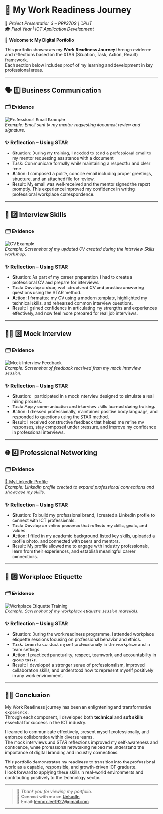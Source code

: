 # 💼 **My Work Readiness Journey** 
 
📘 *Project Presentation 3 – PRP370S | CPUT*  
🎓 *Final Year | ICT Application Development*  

🌟 **Welcome to My Digital Portfolio**

This portfolio showcases my **Work Readiness Journey** through evidence and reflections based on the STAR (Situation, Task, Action, Result) framework.  
Each section below includes proof of my learning and development in key professional areas.

---

## 🗣️ 1️⃣ Business Communication

### 🗂️ Evidence  
![Professional Email Example](images/business-email.png)  
*Example: Email sent to my mentor requesting document review and signature.*

### ✨ Reflection – Using STAR  

- **S**ituation: During my training, I needed to send a professional email to my mentor requesting assistance with a document.  
- **T**ask: Communicate formally while maintaining a respectful and clear tone.  
- **A**ction: I composed a polite, concise email including proper greetings, structure, and an attached file for review.  
- **R**esult: My email was well-received and the mentor signed the report promptly. This experience improved my confidence in writing professional workplace correspondence.

---

## 🤝 2️⃣ Interview Skills

### 🗂️ Evidence  
![CV Example](images/cv-screenshot.png)  
*Example: Screenshot of my updated CV created during the Interview Skills workshop.*

### ✨ Reflection – Using STAR  

- **S**ituation: As part of my career preparation, I had to create a professional CV and prepare for interviews.  
- **T**ask: Develop a clear, well-structured CV and practice answering questions using the STAR method.  
- **A**ction: I formatted my CV using a modern template, highlighted my technical skills, and rehearsed common interview questions.  
- **R**esult: I gained confidence in articulating my strengths and experiences effectively, and now feel more prepared for real job interviews.

---

## 🧬🎤 3️⃣ Mock Interview

### 🗂️ Evidence  
![Mock Interview Feedback](images/mock-feedback.png)  
*Example: Screenshot of feedback received from my mock interview session.*

### ✨ Reflection – Using STAR  

- **S**ituation: I participated in a mock interview designed to simulate a real hiring process.  
- **T**ask: Apply communication and interview skills learned during training.  
- **A**ction: I dressed professionally, maintained positive body language, and responded to questions using the STAR method.  
- **R**esult: I received constructive feedback that helped me refine my responses, stay composed under pressure, and improve my confidence in professional interviews.

---

## 🌐 4️⃣ Professional Networking

### 🗂️ Evidence  
[🔗 My LinkedIn Profile](https://www.linkedin.com/in/lennox-komane-3b3023329)  
*Example: LinkedIn profile created to expand professional connections and showcase my skills.*

### ✨ Reflection – Using STAR  

- **S**ituation: To build my professional brand, I created a LinkedIn profile to connect with ICT professionals.  
- **T**ask: Develop an online presence that reflects my skills, goals, and values.  
- **A**ction: I filled in my academic background, listed key skills, uploaded a profile photo, and connected with peers and mentors.  
- **R**esult: My profile allowed me to engage with industry professionals, learn from their experiences, and establish meaningful career connections.

---

## 🧭 5️⃣ Workplace Etiquette

### 🗂️ Evidence  
![Workplace Etiquette Training](images/workplace-etiquette.png)  
*Example: Screenshot of my workplace etiquette session materials.*

### ✨ Reflection – Using STAR  

- **S**ituation: During the work readiness programme, I attended workplace etiquette sessions focusing on professional behavior and ethics.  
- **T**ask: Learn to conduct myself professionally in the workplace and in team settings.  
- **A**ction: I practiced punctuality, respect, teamwork, and accountability in group tasks.  
- **R**esult: I developed a stronger sense of professionalism, improved collaboration skills, and understood how to represent myself positively in any work environment.

---

## 💼🌱 **Conclusion**

My Work Readiness journey has been an enlightening and transformative experience.  
Through each component, I developed both **technical** and **soft skills** essential for success in the ICT industry.  

I learned to communicate effectively, present myself professionally, and embrace collaboration within diverse teams.  
The mock interviews and STAR reflections improved my self-awareness and confidence, while professional networking helped me understand the importance of digital branding and industry connections.  

This portfolio demonstrates my readiness to transition into the professional world as a capable, responsible, and growth-driven ICT graduate.  
I look forward to applying these skills in real-world environments and contributing positively to the technology sector.  

---

> 💬 *Thank you for viewing my portfolio.*  
> 📎 Connect with me on [LinkedIn](https://www.linkedin.com/in/lennox-komane-3b3023329)  
> 📧 Email: [lennox.lee1927@gmail.com](mailto:lennox.lee1927@gmail.com)

---
